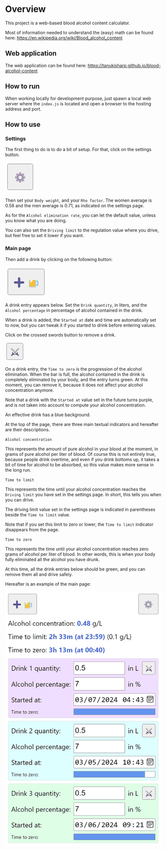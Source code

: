 # Overview

This project is a web-based blood alcohol content calculator.

Most of information needed to understand the (easy) math can be found here: https://en.wikipedia.org/wiki/Blood_alcohol_content

## Web application

The web application can be found here: https://tanukisharp.github.io/blood-alcohol-content

## How to run

When working locally for development purpose, just spawn a local web server where the `index.js` is located and open a browser to the hosting address and port.

## How to use

### Settings

The first thing to do is to do a bit of setup. For that, click on the settings button.

![Settings button](./docs/settings-button.png)

Then set your `Body weight`, and your `Rho factor`. The women average is 0.58 and the men average is 0.71, as indicated on the settings page.

As for the `Alcohol elimination rate`, you can let the default value, unless you know what you are doing.

You can also set the `Driving limit` to the regulation value where you drive, but feel free to set it lower if you want.

### Main page

Then add a drink by clicking on the following button:

![Add drink button](./docs/add-drink-button.png)

A drink entry appears below. Set the `Drink quantity`, in liters, and the `Alcohol percentage` in percentage of alcohol contained in the drink.

When a drink is added, the `Started at` date and time are automatically set to now, but you can tweak it if you started to drink before entering values.

Click on the crossed swords button to remove a drink.

![Remove drink button](./docs/remove-drink-button.png)

On a drink entry, the `Time to zero` is the progression of the alcohol elimination. When the bar is full, the alcohol contained in the drink is completely eliminated by your body, and the entry turns green. At this moment, you can remove it, because it does not affect your alcohol concentration anymore.

Note that a drink with the `Started at` value set in the future turns purple, and is not taken into account to compute your alcohol concentration.

An effective drink has a blue background.

At the top of the page, there are three main textual indicators and hereafter are their descriptions.

`Alcohol concentration`

This represents the amount of pure alcohol in your blood at the moment, in grams of pure alcohol per liter of blood. Of course this is not entirely true, because people drink overtime, and even if you drink bottoms up, it takes a bit of time for alcohol to be absorbed, so this value makes more sense in the long run.

`Time to limit`

This represents the time until your alcohol concentration reaches the `Driving limit` you have set in the settings page. In short, this tells you when you can drive.

The driving limit value set in the settings page is indicated in parentheses beside the `Time to limit` value.

Note that if you set this limit to zero or lower, the `Time to limit` indicator disappears from the page.

`Time to zero`

This represents the time until your alcohol concentration reaches zero grams of alcohol per liter of blood. In other words, this is when your body fully eliminated all the alcohol you have drunk.

At this time, all the drink entries below should be green, and you can remove them all and drive safely.

Hereafter is an example of the main page:

![Main page](./docs/main-page.png)
